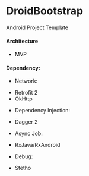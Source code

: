 # DroidBootstrap
Android Project Template

#### Architecture
+ MVP

#### Dependency:
+ Network:
 - Retrofit 2
 - OkHttp
+ Dependency Injection:
 - Dagger 2
+ Async Job:
 - RxJava/RxAndroid
+ Debug:
 - Stetho
